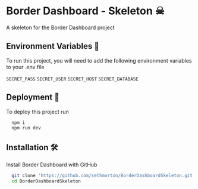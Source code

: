 
# Border Dashboard - Skeleton ☠

A skeleton for the Border Dashboard project



## Environment Variables 🧰

To run this project, you will need to add the following environment variables to your .env file

`SECRET_PASS`
`SECRET_USER`
`SECRET_HOST` 
`SECRET_DATABASE`


## Deployment :rocket:

To deploy this project run 

```bash
  npm i  
  npm run dev
```


## Installation 🛠

Install Border Dashboard with GitHub

```bash
  git clone 'https://github.com/sethmorton/BorderDashboardSkeleton.git'
  cd BorderDashboardSkeleton
```
    